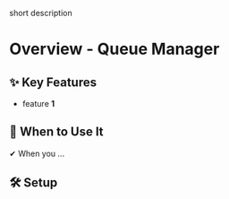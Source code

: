 short description

# Overview - Queue Manager

## ✨ Key Features

- feature **1**

## 📌 When to Use It

✔ When you ...

## 🛠️ Setup
